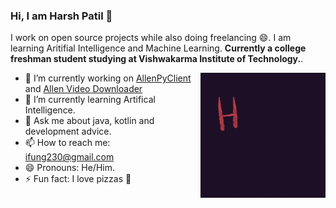 ### Hi, I am Harsh Patil 👋

I work on open source projects while also doing freelancing 😄. I am learning Aritifial Intelligence and Machine Learning. **Currently a college freshman student studying at Vishwakarma Institute of Technology.**.

<img align="right" alt="GIF" height="200px" width="200px" src="./assets/hello_world.gif" />

- 🔭 I’m currently working on [AllenPyClient](https://github.com/lamergameryt/allen-py-client) and [Allen Video Downloader](https://github.com/lamergameryt/AllenVideoDownloader)
- 🌱 I’m currently learning Artifical Intelligence.
- 💬 Ask me about java, kotlin and development advice.
- 📫 How to reach me: ifung230@gmail.com
- 😄 Pronouns: He/Him.
- ⚡ Fun fact: I love pizzas 🍕
